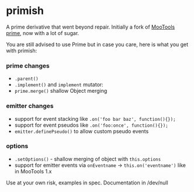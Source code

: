 primish
=======

A prime derivative that went beyond repair. Initially a fork of [MooTools prime](https://github.com/mootools/prime/), now with a lot of sugar. 

You are still advised to use Prime but in case you care, here is what you get with primish:

### prime changes

- `.parent()`
- `.implement()` and `implement` mutator:
- `prime.merge()` shallow Object merging

### emitter changes

- support for event stacking like `.on('foo bar baz', function(){});`
- support for event pseudos like `.on('foo:once', function(){});`
- `emitter.definePseudo()` to allow custom pseudo events

### options

- `.setOptions()` - shallow merging of object with `this.options`
- support for emitter events via `onEventname` -> `this.on('eventname')` like in MooTools 1.x

Use at your own risk, examples in spec. Documentation in /dev/null
